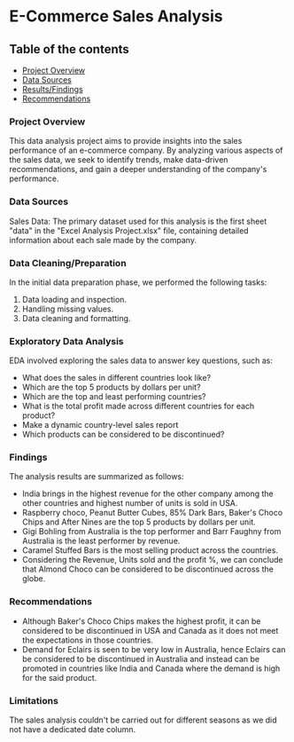 # E-Commerce Sales Analysis

## Table of the contents
- [Project Overview](#project-overview)
- [Data Sources](#data-sources)
- [Results/Findings](#findings)
- [Recommendations](#recommendations)

### Project Overview
This data analysis project aims to provide insights into the sales performance of an e-commerce company. By analyzing various aspects of the sales data, we seek to identify trends, make data-driven recommendations, and gain a deeper understanding of the company's performance.

### Data Sources
Sales Data: The primary dataset used for this analysis is the first sheet "data" in the "Excel Analysis Project.xlsx" file, containing detailed information about each sale made by the company.

### Data Cleaning/Preparation
In the initial data preparation phase, we performed the following tasks:
1. Data loading and inspection.
2. Handling missing values.
3. Data cleaning and formatting.

### Exploratory Data Analysis
EDA involved exploring the sales data to answer key questions, such as:
- What does the sales in different countries look like?
- Which are the top 5 products by dollars per unit?
- Which are the top and least performing countries?
- What is the total profit made across different countries for each product?
- Make a dynamic country-level sales report
- Which products can be considered to be discontinued?

### Findings
The analysis results are summarized as follows:
- India brings in the highest revenue for the other company among the other countries and highest number of units is sold in USA.
- Raspberry choco, Peanut Butter Cubes, 85% Dark Bars, Baker's Choco Chips and After Nines are the top 5 products by dollars per unit.
- Gigi Bohling from Australia is the top performer and Barr Faughny from Australia is the least performer by revenue.
- Caramel Stuffed Bars is the most selling product across the countries.
- Considering the Revenue, Units sold and the profit %, we can conclude that Almond Choco can be considered to be discontinued across the globe.

### Recommendations
- Although Baker's Choco Chips makes the highest profit, it can be considered to be discontinued in USA and Canada as it does not meet the expectations in those countries.
- Demand for Eclairs is seen to be very low in Australia, hence Eclairs can be considered to be discontinued in Australia and instead can be promoted in countries like India and Canada where the demand is high for the said product.

### Limitations
The sales analysis couldn't be carried out for different seasons as we did not have a dedicated date column.
